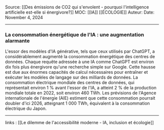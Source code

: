 Source: [[Des émissions de CO2 qui s'envolent - pourquoi l'intelligence artificielle est-elle si énergivore?]]
MOC: [[IA]] [[ÉCOLOGIE]]
Auteur:
Date: November 4, 2024

---

### La consommation énergétique de l'IA : une augmentation alarmante

L'essor des modèles d'IA générative, tels que ceux utilisés par ChatGPT, a considérablement augmenté la consommation énergétique des centres de données. Chaque requête adressée à une IA comme ChatGPT est environ dix fois plus énergivore qu'une recherche simple sur Google. Cette hausse est due aux énormes capacités de calcul nécessaires pour entraîner et exécuter les modèles de langage sur des milliards de données. La consommation électrique mondiale des centres de données, qui représentait environ 1 % avant l'essor de l'IA, a atteint 2 % de la production mondiale totale en 2022, soit environ 460 TWh. Les prévisions de l'Agence internationale de l'énergie (AIE) estiment que cette consommation pourrait doubler d'ici 2026, atteignant 1 000 TWh, équivalent à la consommation électrique du Japon.

---
links : [[Le dilemme de l'accessibilité moderne - IA, inclusion et écologie]]